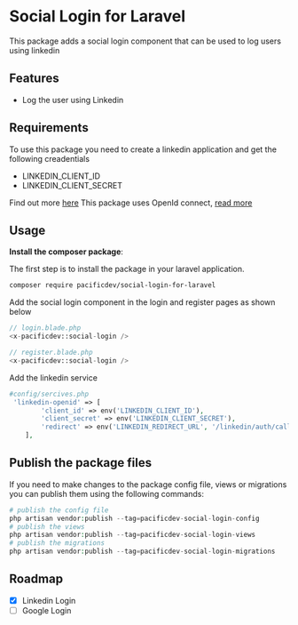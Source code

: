 # Social Login for Laravel

This package adds a social login component that can be used to log users
using linkedin

## Features

- Log the user using Linkedin

## Requirements

To use this package you need to create a linkedin application and get the following creadentials

- LINKEDIN_CLIENT_ID
- LINKEDIN_CLIENT_SECRET

Find out more [here](https://www.linkedin.com/help/linkedin/answer/a1667239)
This package uses OpenId connect, [read more](https://learn.microsoft.com/en-us/linkedin/consumer/integrations/self-serve/sign-in-with-linkedin-v2)

## Usage

**Install the composer package**:

The first step is to install the package in your laravel application.

```bash
composer require pacificdev/social-login-for-laravel
```

Add the social login component in the login and register pages as shown below

```php
// login.blade.php
<x-pacificdev::social-login />
```

```php
// register.blade.php
<x-pacificdev::social-login />
```

Add the linkedin service

```php
#config/sercives.php
 'linkedin-openid' => [
        'client_id' => env('LINKEDIN_CLIENT_ID'),
        'client_secret' => env('LINKEDIN_CLIENT_SECRET'),
        'redirect' => env('LINKEDIN_REDIRECT_URL', '/linkedin/auth/callback'),
    ],
```

## Publish the package files

If you need to make changes to the package config file, views or migrations you can
publish them using the following commands:

```php
# publish the config file
php artisan vendor:publish --tag=pacificdev-social-login-config
# publish the views
php artisan vendor:publish --tag=pacificdev-social-login-views
# publish the migrations
php artisan vendor:publish --tag=pacificdev-social-login-migrations

```

## Roadmap

- [X] Linkedin Login
- [ ] Google Login
